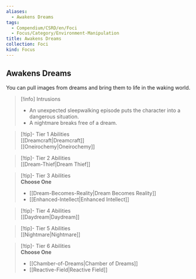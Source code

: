 ```yaml
---
aliases:
  - Awakens Dreams
tags:
  - Compendium/CSRD/en/Foci
  - Focus/Category/Environment-Manipulation
title: Awakens Dreams
collection: Foci
kind: Focus
---
```

## Awakens Dreams  
You can pull images from dreams and bring them to life in the waking world.  

>[!info] Intrusions  
>- An unexpected sleepwalking episode puts the character into a dangerous situation.  
>- A nightmare breaks free of a dream.  


>[!tip]- Tier 1 Abilities  
> [[Dreamcraft|Dreamcraft]]  
> [[Oneirochemy|Oneirochemy]]  


>[!tip]- Tier 2 Abilities  
> [[Dream-Thief|Dream Thief]]  


>[!tip]- Tier 3 Abilities  
> **Choose One**  
>- [[Dream-Becomes-Reality|Dream Becomes Reality]]  
>- [[Enhanced-Intellect|Enhanced Intellect]]  


>[!tip]- Tier 4 Abilities  
> [[Daydream|Daydream]]  


>[!tip]- Tier 5 Abilities  
> [[Nightmare|Nightmare]]  


>[!tip]- Tier 6 Abilities  
> **Choose One**  
>- [[Chamber-of-Dreams|Chamber of Dreams]]  
>- [[Reactive-Field|Reactive Field]]